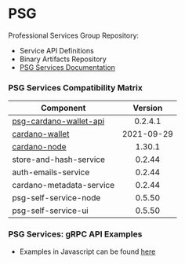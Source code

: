 # PSG

Professional Services Group Repository:

* Service API Definitions
* Binary Artifacts Repository
* [PSG Services Documentation](https://psg-services.readthedocs.io/en/latest/)

### PSG Services Compatibility Matrix

| Component                                                                           | Version          | 
| ------------------------------------------------------------------------------------|:----------------:|
| [psg-cardano-wallet-api](https://github.com/input-output-hk/psg-cardano-wallet-api) | 0.2.4.1            |
| [cardano-wallet](https://github.com/input-output-hk/cardano-wallet)                 | 2021-09-29 |
| [cardano-node](https://github.com/input-output-hk/cardano-node)                     | 1.30.1           |
| store-and-hash-service                                                              | 0.2.44           |
| auth-emails-service                                                                 | 0.2.44          |
| cardano-metadata-service                                                            | 0.2.44           |
| psg-self-service-node                                                               | 0.5.50           |
| psg-self-service-ui                                                                 | 0.5.50           |

### PSG Services: gRPC API Examples

* Examples in Javascript can be found [here](https://github.com/input-output-hk/PSG/tree/master/examples/js)
